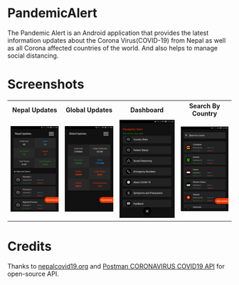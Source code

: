 # PandemicAlert
The Pandemic Alert is an Android application that provides the latest information updates about the Corona Virus(COVID-19) from Nepal as well as all Corona affected countries of the world. And also helps to manage social distancing.

# Screenshots
<table style="width:100%">
  <tr>
    <th>Nepal Updates</th>
    <th>Global Updates</th>
    <th>Dashboard</th>
    <th>Search By Country</th>
  </tr>
  <tr>
    <td><img src="screenshots/nepal_updates.jpg"/></td>
    <td><img src="screenshots/global_updates.jpg"/></td> 
    <td><img src="screenshots/dashboard.jpg"/></td>
    <td><img src="screenshots/search_by_country.jpg"/></td>
  </tr>
</table>

# Credits
Thanks to [nepalcovid19.org](https://api.nepalcovid19.org) and [Postman CORONAVIRUS COVID19 API](https://documenter.getpostman.com/view/10808728/SzS8rjbc?version=latest) for open-source API.
